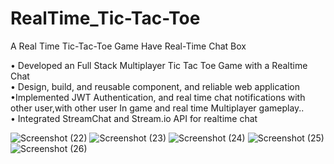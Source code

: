 # RealTime_Tic-Tac-Toe
A Real Time Tic-Tac-Toe Game Have Real-Time Chat Box


• Developed an Full Stack Multiplayer Tic Tac Toe Game with a Realtime Chat<br />
• Design, build, and reusable component, and reliable web application<br />
•Implemented JWT Authentication, and real time chat notifications with other user,with other user In game and real time Multiplayer gameplay..<br />
• Integrated StreamChat and Stream.io API for realtime chat<br />

![Screenshot (22)](https://user-images.githubusercontent.com/59407093/179672201-31769cb0-5ca5-4de6-b3b1-779aaccb3d65.png)
![Screenshot (23)](https://user-images.githubusercontent.com/59407093/179672223-edcdc0d4-b6b3-4d0b-bba1-7bf67977b7d3.png)
![Screenshot (24)](https://user-images.githubusercontent.com/59407093/179672230-271ad082-ffaa-4034-91fa-c21dad7f8be9.png)
![Screenshot (25)](https://user-images.githubusercontent.com/59407093/179672247-b9d7c8c6-9365-45da-b081-0e0aab6c1eb8.png)
![Screenshot (26)](https://user-images.githubusercontent.com/59407093/179672271-045e2d51-fe46-45e7-9053-099e52acfac4.png)
